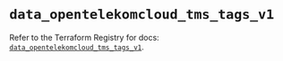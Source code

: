# `data_opentelekomcloud_tms_tags_v1`

Refer to the Terraform Registry for docs: [`data_opentelekomcloud_tms_tags_v1`](https://registry.terraform.io/providers/opentelekomcloud/opentelekomcloud/1.36.49/docs/data-sources/tms_tags_v1).
